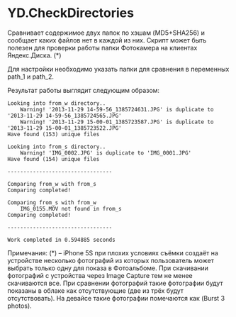 YD.CheckDirectories
===================

Сравнивает содержимое двух папок по хэшам (MD5+SHA256) и сообщает каких файлов нет в каждой из них. 
Скрипт может быть полезен для проверки работы папки Фотокамера на клиентах Яндекс.Диска. (*)

Для настройки необходимо указать папки для сравнения в переменных path_1 и path_2.

Результат работы выглядит следующим образом:

```
Looking into from_w directory..
	Warning! '2013-11-29 14-59-56_1385724631.JPG' is duplicate to '2013-11-29 14-59-56_1385724565.JPG'
	Warning! '2013-11-29 15-00-01_1385723587.JPG' is duplicate to '2013-11-29 15-00-01_1385723522.JPG'
Have found (153) unique files

Looking into from_s directory..
	Warning! 'IMG_0002.JPG' is duplicate to 'IMG_0001.JPG'
Have found (154) unique files

---------------------------------

Comparing from_w with from_s
Comparing completed!

Comparing from_s with from_w
	IMG_0155.MOV not found in from_s
Comparing completed!

---------------------------------

Work completed in 0.594885 seconds

```

Примечания:
(*) – iPhone 5S при плохих условиях съёмки создаёт на устройстве несколько фотографий из которых пользователь может выбрать только одну для показа в Фотоальбоме. При скачивании фотографий с устройства через Image Capture тем не менее скачиваются все. При сравнении фотографий такие фотографии будут показаны в облаке как отсутствующие (две из трёх будут отсутствовать). На девайсе такие фотографии помечаются как (Burst 3 photos).
